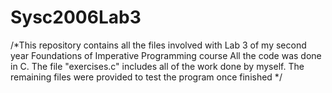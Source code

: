 # Sysc2006Lab3
/*This repository contains all the files involved with Lab 3 of my second year Foundations of Imperative Programming course
All the code was done in C. The file "exercises.c" includes all of the work done by myself. The remaining files were provided to test the program once finished
*/
